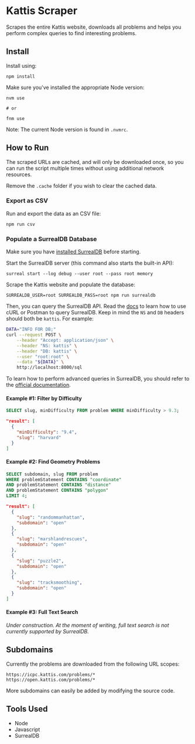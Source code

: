 # Kattis Scraper

Scrapes the entire Kattis website, downloads all problems and helps you perform complex queries to find interesting problems.

## Install

Install using:

```
npm install
```

Make sure you've installed the appropriate Node version:

```
nvm use

# or

fnm use
```

Note: The current Node version is found in `.nvmrc`.

## How to Run

The scraped URLs are cached, and will only be downloaded once, so you can run the script multiple times without using additional network resources.

Remove the `.cache` folder if you wish to clear the cached data.

### Export as CSV

Run and export the data as an CSV file:

```
npm run csv
```

### Populate a SurrealDB Database

Make sure you have [installed SurrealDB](https://surrealdb.com/docs/start/installation) before starting.

Start the SurrealDB server (this command also starts the built-in API):

```
surreal start --log debug --user root --pass root memory
```

Scrape the Kattis website and populate the database:

```
SURREALDB_USER=root SURREALDB_PASS=root npm run surrealdb
```

Then, you can query the SurrealDB API. Read the [docs](https://surrealdb.com/docs/start) to learn how to use cURL or Postman to query SurrealDB. Keep in mind the `NS` and `DB` headers should both be `kattis`. For example:

```sh
DATA="INFO FOR DB;"
curl --request POST \
	--header "Accept: application/json" \
	--header "NS: kattis" \
	--header "DB: kattis" \
	--user "root:root" \
	--data "${DATA}" \
	http://localhost:8000/sql
```

To learn how to perform advanced queries in SurrealDB, you should refer to the [official documentation](https://surrealdb.com/docs).

#### Example #1: Filter by Difficulty

```sql
SELECT slug, minDifficulty FROM problem WHERE minDifficulty > 9.3;
```

```json
"result": [
  {
    "minDifficulty": "9.4",
    "slug": "harvard"
  }
]
```

#### Example #2: Find Geometry Problems

```sql
SELECT subdomain, slug FROM problem
WHERE problemStatement CONTAINS "coordinate"
AND problemStatement CONTAINS "distance"
AND problemStatement CONTAINS "polygon"
LIMIT 4;
```

```json
"result": [
  {
    "slug": "randommanhattan",
    "subdomain": "open"
  },
  {
    "slug": "marshlandrescues",
    "subdomain": "open"
  },
  {
    "slug": "puzzle2",
    "subdomain": "open"
  },
  {
    "slug": "tracksmoothing",
    "subdomain": "open"
  }
]
```

#### Example #3: Full Text Search

*Under construction. At the moment of writing, full text search is not currently supported by SurrealDB.*

## Subdomains

Currently the problems are downloaded from the following URL scopes:

```
https://icpc.kattis.com/problems/*
https://open.kattis.com/problems/*
```

More subdomains can easily be added by modifying the source code.

## Tools Used

* Node
* Javascript
* SurrealDB
